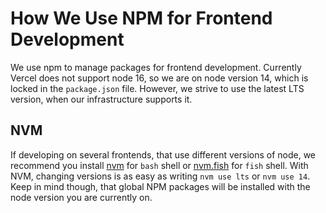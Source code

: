 # How We Use NPM for Frontend Development

We use npm to manage packages for frontend development. Currently Vercel does not support node 16, so we are on node version 14, which is locked in the `package.json` file. However, we strive to use the latest LTS version, when our infrastructure supports it.

## NVM

If developing on several frontends, that use different versions of node, we recommend you install [nvm](https://github.com/nvm-sh/nvm) for `bash` shell or [nvm.fish](https://github.com/jorgebucaran/nvm.fish) for `fish` shell.
With NVM, changing versions is as easy as writing `nvm use lts` or `nvm use 14`. Keep in mind though, that global NPM packages will be installed with the node version you are currently on.
